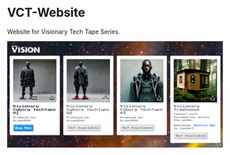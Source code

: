 # VCT-Website
Website for Visionary Tech Tape Series. 

<img src="https://github.com/designisO/VCT-Website/blob/main/img/VCT%20website.png">
